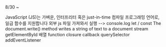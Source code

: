 8/30 ~

JavaScript (JS)는 가벼운, 인터프리터 혹은 just-in-time 컴파일 프로그래밍 언어로, 일급 함수를 지원합니다
외부 js 파일 가져와서 실행 -->
    <!-- 일반적으론 script를 문서 마지막에 배치 -->
    <!-- <script src="./js/main.js"></script> -->
console.log
let / const
The document.write() method writes a string of text to a document stream \
getElementById
배열
function
closure
callback
querySelector
addEventListener
